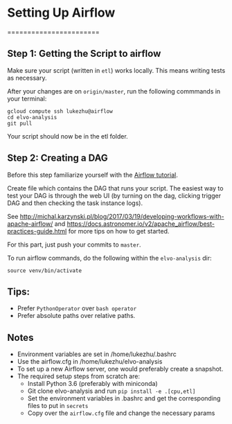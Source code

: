 # Setting Up Airflow
=======================
## Step 1: Getting the Script to airflow

Make sure your script (written in `etl`) works locally.
This means writing tests as necessary.

After your changes are on `origin/master`, run the following commmands in your terminal:

```
gcloud compute ssh lukezhu@airflow
cd elvo-analysis
git pull
```

Your script should now be in the etl folder.

## Step 2: Creating a DAG

Before this step familiarize yourself with the
[Airflow tutorial](https://airflow.apache.org/tutorial.html).

Create file which contains the DAG that runs your script. The
easiest way to test your DAG is through the web UI (by turning on
the dag, clicking trigger DAG and then checking the task instance logs).

See http://michal.karzynski.pl/blog/2017/03/19/developing-workflows-with-apache-airflow/
and https://docs.astronomer.io/v2/apache_airflow/best-practices-guide.html
for more tips on how to get started.

For this part, just push your commits to `master`.

To run airflow commands, do the following within the
`elvo-analysis` dir:

```
source venv/bin/activate
```


## Tips:
- Prefer `PythonOperator` over `bash operator`
- Prefer absolute paths over relative paths.


## Notes

- Environment variables are set in /home/lukezhu/.bashrc
- Use the airflow.cfg in /home/lukezhu/elvo-analysis
- To set up a new Airflow server, one would preferably create a snapshot.
- The required setup steps from scratch are:
    - Install Python 3.6 (preferably with miniconda)
    - Git clone elvo-analysis and run `pip install -e .[cpu,etl]`
    - Set the environment variables in .bashrc and get the corresponding files to put in `secrets`
    - Copy over the `airflow.cfg` file and change the necessary params